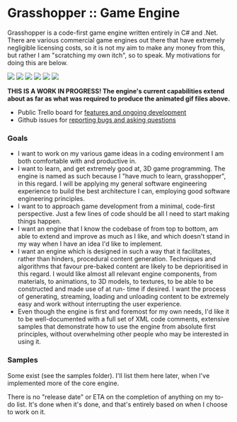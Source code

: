 # Grasshopper :: Game Engine

Grasshopper is a code-first game engine written entirely in C# and .Net. There
are various commercial game engines out there that have extremely negligible
licensing costs, so it is not my aim to make any money from this, but rather I am
"scratching my own itch", so to speak. My motivations for doing this are below.

![](https://raw.github.com/axefrog/Grasshopper/master/samples/Images/cube-rainbow.gif)
![](https://raw.github.com/axefrog/Grasshopper/master/samples/Images/cube.gif)
![](https://raw.github.com/axefrog/Grasshopper/master/samples/Images/cubes-rainbow.gif)
![](https://raw.github.com/axefrog/Grasshopper/master/samples/Images/cubes.gif)
![](https://raw.github.com/axefrog/Grasshopper/master/samples/Images/cubes-freelook.gif)
![](https://raw.github.com/axefrog/Grasshopper/master/samples/Images/cube-multitexture.gif)

**THIS IS A WORK IN PROGRESS! The engine's current capabilities extend about as far as what was
required to produce the animated gif files above.**

* Public Trello board for [features and ongoing development](https://trello.com/b/7Nd9pp9O/grasshopper)
* Github issues for [reporting bugs and asking questions](https://github.com/axefrog/Grasshopper/issues)

### Goals

* I want to work on my various game ideas in a coding environment I am both
  comfortable with and productive in.
* I want to learn, and get extremely good at, 3D game programming. The engine is
  named as such because I "have much to learn, grasshopper", in this regard. I
  will be applying my general software engineering experience to build
  the best architecture I can, employing good software engineering principles.
* I want to to approach game development from a minimal, code-first perspective.
  Just a few lines of code should be all I need to start making things happen.
* I want an engine that I know the codebase of from top to bottom, am able to
  extend and improve as much as I like, and which doesn't stand in my way when
  I have an idea I'd like to implement.
* I want an engine which is designed in such a way that it facilitates, rather
  than hinders, procedural content generation. Techniques and algorithms that
  favour pre-baked content are likely to be deprioritised in this regard.
  I would like almost all relevant engine components, from materials, to animations,
  to 3D models, to textures, to be able to be constructed and made use of at run-
  time if desired. I want the process of generating, streaming, loading and unloading
  content to be extremely easy and work without interrupting the user experience.
* Even though the engine is first and foremost for my own needs, I'd like it to
  be well-documented with a full set of XML code comments, extensive samples
  that demonstrate how to use the engine from absolute first principles, without
  overwhelming other people who may be interested in using it.

### Samples

Some exist (see the samples folder). I'll list them here later, when I've implemented more of the core engine.

There is no "release date" or ETA on the completion of anything on my to-do list.
It's done when it's done, and that's entirely based on when I choose to work on it.
